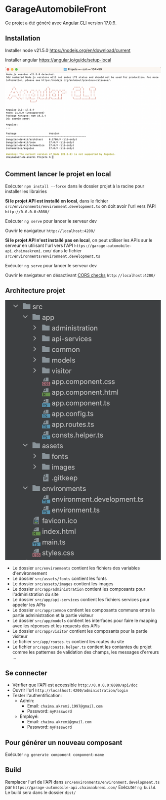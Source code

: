# GarageAutomobileFront

Ce projet a été généré avec [Angular CLI](https://github.com/angular/angular-cli) version 17.0.9.

## Installation

Installer node v21.5.0 https://nodejs.org/en/download/current

Installer angular https://angular.io/guide/setup-local

![ScreenShot](./readme/angular_version.png)

## Comment lancer le projet en local
Exécuter `npm install --force` dans le dossier projet à la racine pour installer les librairies

**Si le projet API est installé en local**, dans le fichier `src/environments/environment.development.ts` on doit avoir l'url vers l'API `http://0.0.0.0:8080/`

Exécuter `ng serve` pour lancer le serveur dev

Ouvrir le navigateur `http://localhost:4200/`

**Si le projet API n'est installé pas en local**, on peut utiliser les APIs sur le serveur en utilisant l'url vers l'API `https://garage-automobile-api.chaimaakremi.com/` dans le fichier `src/environments/environment.development.ts`

Exécuter `ng serve` pour lancer le serveur dev

Ouvrir le navigateur en désactivant [CORS checks](https://simplelocalize.io/blog/posts/what-is-cors/#3-disable-browser-cors-checks) `http://localhost:4200/`

## Architecture projet
![ScreenShot](./readme/architecture.png)

- Le dossier `src/environments` contient les fichiers des variables d'environnement
- Le dossier `src/assets/fonts` contient les fonts
- Le dossier `src/assets/images` contient les images
- Le dossier `src/app/administration` contient les composants pour l'administration du site
- Le dossier `src/app/api-services` contient les fichiers services pour appeler les APIs
- Le dossier `src/app/common` contient les composants communs entre la partie administration et la partie visiteur
- Le dossier `src/app/models` contient les interfaces pour faire le mapping avec les réponses et les requests des APIs
- Le dossier `src/app/visitor` contient les composants pour la partie visiteur
- Le fichier `src/app/routes.ts` contient les routes du site
- Le fichier `src/app/consts.helper.ts` contient les contantes du projet comme les patternes de validation des champs, les messages d'erreurs ...

## Se connecter
- Vérifier que l'API est accessible `http://0.0.0.0:8080/api/doc`
- Ouvrir l'url `http://localhost:4200/administration/login`
- Tester l'authentification:
  - Admin:
    - Email: `chaima.akremi.1997@gmail.com`
    - Password: `myPassword`
  - Employé:
    - Email: `chaima.akremi@gmail.com`
    - Password: `myPassword`

## Pour générer un nouveau composant

Exécuter `ng generate component component-name`

## Build

Remplacer l'url de l'API dans `src/environments/environment.development.ts` par `https://garage-automobile-api.chaimaakremi.com/`
Exécuter `ng build`. Le build sera dans le dossier `dist/`
